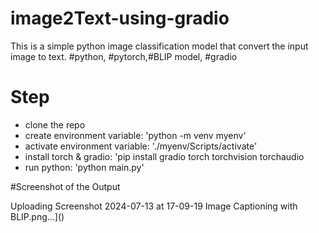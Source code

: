 # image2Text-using-gradio
This is a simple python image classification model that convert the input image to text. #python, #pytorch,#BLIP model, #gradio

# Step 
- clone the repo
- create environment variable: 'python -m venv myenv'
- activate environment variable: './myenv/Scripts/activate'
- install torch & gradio: 'pip install gradio torch torchvision torchaudio
- run python: 'python main.py'

#Screenshot of the Output

Uploading Screenshot 2024-07-13 at 17-09-19 Image Captioning with BLIP.png…]()
